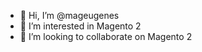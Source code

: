 - 👋 Hi, I’m @mageugenes
- 👀 I’m interested in Magento 2
- 💞️ I’m looking to collaborate on Magento 2

<!---
mageugenes/mageugenes is a ✨ special ✨ repository because its `README.md` (this file) appears on your GitHub profile.
You can click the Preview link to take a look at your changes.
--->
